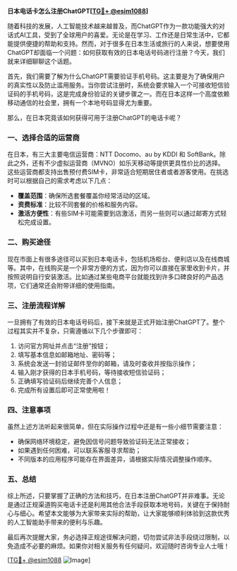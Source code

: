 **日本电话卡怎么注册ChatGPT[[TG💪+ @esim1088](https://t.me/s/esim1088)]**

随着科技的发展，人工智能技术越来越普及，而ChatGPT作为一款功能强大的对话式AI工具，受到了全球用户的喜爱。无论是在学习、工作还是日常生活中，它都能提供便捷的帮助和支持。然而，对于很多在日本生活或旅行的人来说，想要使用ChatGPT却面临一个问题：如何获取有效的日本电话号码进行注册？今天，我们就来详细聊聊这个话题。

首先，我们需要了解为什么ChatGPT需要验证手机号码。这主要是为了确保用户的真实性以及防止滥用服务。当你尝试注册时，系统会要求输入一个可接收短信验证码的手机号码，这是完成身份验证的关键步骤之一。而在日本这样一个高度依赖移动通信的社会里，拥有一个本地号码显得尤为重要。

那么，在日本究竟该如何获得可用于注册ChatGPT的电话卡呢？

### 一、选择合适的运营商

在日本，有三大主要电信运营商：NTT Docomo、au by KDDI 和 SoftBank。除此之外，还有不少虚拟运营商（MVNO）如乐天移动等提供更具性价比的选择。这些运营商都支持出售预付费SIM卡，非常适合短期居住者或者游客使用。在挑选时可以根据自己的需求考虑以下几点：

- **覆盖范围**：确保所选套餐覆盖你经常活动的区域。
- **资费标准**：比较不同套餐的价格和服务内容。
- **激活方便性**：有些SIM卡可能需要到店激活，而另一些则可以通过邮寄方式轻松完成设置。

### 二、购买途径

现在市面上有很多途径可以买到日本电话卡，包括机场柜台、便利店以及在线商城等。其中，在线购买是一个非常方便的方式，因为你可以直接在家里收到卡片，并按照说明自行安装激活。比如通过某些电商平台就能找到许多口碑良好的产品选项，它们通常还会附带详细的使用指南。

### 三、注册流程详解

一旦拥有了有效的日本电话号码后，接下来就是正式开始注册ChatGPT了。整个过程其实并不复杂，只需遵循以下几个步骤即可：

1. 访问官方网址并点击“注册”按钮；
2. 填写基本信息如邮箱地址、密码等；
3. 系统会发送一封验证邮件至你的邮箱，请及时查收并按指示操作；
4. 输入刚才获得的日本手机号码，等待接收短信验证码；
5. 正确填写验证码后继续完善个人信息；
6. 完成所有设置后即可正常使用啦！

### 四、注意事项

虽然上述方法听起来很简单，但在实际操作过程中还是有一些小细节需要注意：

- 确保网络环境稳定，避免因信号问题导致验证码无法正常接收；
- 如果遇到任何困难，可以联系客服寻求帮助；
- 不同版本的应用程序可能存在界面差异，请根据实际情况调整操作顺序。

### 五、总结

综上所述，只要掌握了正确的方法和技巧，在日本注册ChatGPT并非难事。无论是通过正规渠道购买电话卡还是利用其他合法手段获取本地号码，关键在于保持耐心与细心。希望本文能够为大家带来实际的帮助，让大家能够顺利体验到这款优秀的人工智能助手带来的便利与乐趣。

最后再次提醒大家，务必选择正规途径解决问题，切勿尝试非法手段绕过限制，以免造成不必要的麻烦。如果你对相关服务有任何疑问，欢迎随时咨询专业人士哦！

[[TG💪+ @esim1088](https://t.me/s/esim1088) ![Image](https://i.postimg.cc/4NQfJmqS/Snipaste-2025-05-13-00-14-12.png)]